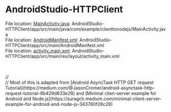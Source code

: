 # AndroidStudio-HTTPClient


File location: [MainActivity.java](https://github.com/KushMax/AndroidStudio-HTTPClient/blob/master/app/src/main/java/com/example/clienttonodejs/MainActivity.java): AndroidStudio-HTTPClient/app/src/main/java/com/example/clienttonodejs/MainActivity.java<br>
File location: [AndroidManifest.xml](AndroidStudio-HTTPClient/app/src/main/AndroidManifest.xml): AndroidStudio-HTTPClient/app/src/main/AndroidManifest.xml<br>
File location: [activity_main.xml](https://github.com/KushMax/AndroidStudio-HTTPClient/blob/master/app/src/main/res/layout/activity_main.xml): AndroidStudio-HTTPClient/app/src/main/res/layout/activity_main.xml<br>

<br>
<br>
// <br>
// Most of this is adapted from [Android AsyncTask HTTP GET request Tutorial](https://medium.com/@JasonCromer/android-asynctask-http-request-tutorial-6b429d833e28) and [Minimal clien-server example for Android and Node.js](https://suragch.medium.com/minimal-client-server-example-for-android-and-node-js-343780f28c28)<br>
